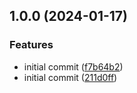 ## 1.0.0 (2024-01-17)


### Features

* initial commit ([f7b64b2](https://gitlab.com/systemsmystery/terraform-modules/terraform-module-ses-smtp-user/commit/f7b64b245e4199286a83f5cbcc88e42b3d9910ef))
* initial commit ([211d0ff](https://gitlab.com/systemsmystery/terraform-modules/terraform-module-ses-smtp-user/commit/211d0ff96cccbdb73a91f457f3919c960aa72836))
